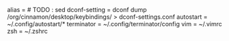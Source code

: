 alias = # TODO : sed
dconf-setting = dconf dump /org/cinnamon/desktop/keybindings/ > dconf-settings.conf
autostart = ~/.config/autostart/*
terminator = ~/.config/terminator/config
vim = ~/.vimrc
zsh = ~/.zshrc
